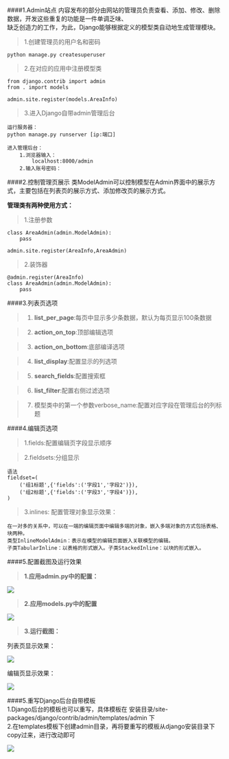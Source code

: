 ####1.Admin站点 
内容发布的部分由网站的管理员负责查看、添加、修改、删除数据，开发这些重复的功能是一件单调乏味、  
缺乏创造力的工作，为此，Django能够根据定义的模型类自动地生成管理模块。  
> 1.创建管理员的用户名和密码 
 	
	python manage.py createsuperuser  

> 2.在对应的应用中注册模型类  

	from django.contrib import admin
	from . import models
	
	admin.site.register(models.AreaInfo)    

> 3.进入Django自带admin管理后台    
	
	运行服务器： 
	python manage.py runserver [ip:端口] 
	
	进入管理后台： 
		1.浏览器输入：
			localhost:8000/admin   
  		2.输入账号密码：  

####2.控制管理页展示
类ModelAdmin可以控制模型在Admin界面中的展示方式，主要包括在列表页的展示方式、添加修改页的展示方式。

**管理类有两种使用方式：**   
> 1.注册参数   

	class AreaAdmin(admin.ModelAdmin):
	    pass

	admin.site.register(AreaInfo,AreaAdmin)
	  
> 2.装饰器     

	@admin.register(AreaInfo)
	class AreaAdmin(admin.ModelAdmin):
	    pass   


####3.列表页选项   
> 1. **list_per_page**:每页中显示多少条数据，默认为每页显示100条数据 
 
> 2. **action_on_top**:顶部编辑选项 
 
> 3. **action_on_bottom**:底部编译选项  
 
> 4. **list_display**:配置显示的列选项 
 
> 5. **search_fields**:配置搜索框 
 
> 6. **list_filter**:配置右侧过滤选项  
 
> 7. 模型类中的第一个参数verbose_name:配置对应字段在管理后台的列标题  

####4.编辑页选项 
> 1.fields:配置编辑页字段显示顺序    

> 2.fieldsets:分组显示   

	语法
	fieldset=(
	    ('组1标题',{'fields':('字段1','字段2')}),
	    ('组2标题',{'fields':('字段3','字段4')}),
	)
> 3.inlines: 配置管理对象显示效果：

	在一对多的关系中，可以在一端的编辑页面中编辑多端的对象，嵌入多端对象的方式包括表格、块两种。  
	类型InlineModelAdmin：表示在模型的编辑页面嵌入关联模型的编辑。   
	子类TabularInline：以表格的形式嵌入。子类StackedInline：以块的形式嵌入。  

####5.配置截图及运行效果    
> **1.应用admin.py中的配置：** 

![](https://i.imgur.com/Y6QuV8l.png) 

> **2.应用models.py中的配置**  

![](https://i.imgur.com/VYj1Kbm.png)	 

> **3.运行截图：**   
	
 列表页显示效果： 

![](https://i.imgur.com/TgeYPHp.png)  

 编辑页显示效果：   

![](https://i.imgur.com/aWnz8ad.png)    


####5.重写Django后台自带模板  
1.Django后台的模板也可以重写，具体模板在 安装目录/site-packages/django/contrib/admin/templates/admin 下  
2.在templates模板下创建admin目录，再将要重写的模板从django安装目录下copy过来，进行改动即可  

![](https://i.imgur.com/x6Z7Y0m.png)




	

